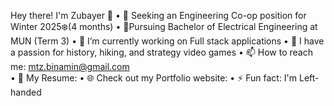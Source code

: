Hey there! I'm Zubayer 👋
•	👀 Seeking an Engineering Co-op position for Winter 2025❄️(4 months)
•	📖Pursuing Bachelor of Electrical Engineering at MUN (Term 3)
•	🌱 I’m currently working on Full stack applications
•	🔭 I have a passion for history, hiking, and strategy video games
•	📫 How to reach me: mtz.binamin@gmail.com  
•	📗 My Resume: 
•	🌐 Check out my Portfolio website: 
•	⚡ Fun fact: I'm Left-handed


<!--
**zubayerbinamin/zubayerbinamin** is a ✨ _special_ ✨ repository because its `README.md` (this file) appears on your GitHub profile.

Here are some ideas to get you started:

- 🔭 I’m currently working on ...
- 🌱 I’m currently learning ...
- 👯 I’m looking to collaborate on ...
- 🤔 I’m looking for help with ...
- 💬 Ask me about ...
- 📫 How to reach me: ...
- 😄 Pronouns: ...
- ⚡ Fun fact: ...
-->
